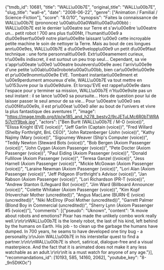 {"tmdb_id": 10681, "title": "WALL\u00b7E", "original_title": "WALL\u00b7E", "slug_title": "wall-e", "date": "2008-06-22", "genre": ["Animation / Familial / Science-Fiction"], "score": "8.0/10", "synopsis": "Faites la connaissance de WALL\u00b7E (prononcez \u00ab\u00a0Walli\u00a0\u00bb) : WALL\u00b7E est le dernier \u00eatre sur Terre et s'av\u00e8re \u00eatre un... petit robot ! 700 ans plus t\u00f4t, l'humanit\u00e9 a d\u00e9sert\u00e9 notre plan\u00e8te laissant \u00e0 cette incroyable petite machine le soin de nettoyer la Terre. Mais au bout de ces longues ann\u00e9es, WALL\u00b7E a d\u00e9velopp\u00e9 un petit d\u00e9faut technique : une forte personnalit\u00e9. Extr\u00eamement curieux, tr\u00e8s indiscret, il est surtout un peu trop seul... Cependant, sa vie s'appr\u00eate \u00e0 \u00eatre boulevers\u00e9e avec l'arriv\u00e9e d'une petite \u00ab\u00a0robote\u00a0\u00bb, bien car\u00e9n\u00e9e et pr\u00e9nomm\u00e9e EVE. Tombant instantan\u00e9ment et \u00e9perdument amoureux d'elle, WALL\u00b7E va tout mettre en \u0153uvre pour la s\u00e9duire. Et lorsqu'EVE est rappel\u00e9e dans l'espace pour y terminer sa mission, WALL\u00b7E n'h\u00e9site pas un seul instant : il se lance \u00e0 sa poursuite... Hors de question pour lui de laisser passer le seul amour de sa vie... Pour \u00eatre \u00e0 ses c\u00f4t\u00e9s, il est pr\u00eat \u00e0 aller au bout de l'univers et vivre la plus fantastique des aventures !", "image": "https://image.tmdb.org/t/p/w185_and_h278_bestv2/9cJETuLMc6R0bTWRA5i7ctY9bxk.jpg", "actors": ["Ben Burtt (WALL\u00b7E / M-O (voice))", "Elissa Knight (EVE (voice))", "Jeff Garlin (Captain (voice))", "Fred Willard (Shelby Forthright, BnL CEO)", "John Ratzenberger (John (voice))", "Kathy Najimy (Mary (voice))", "Sigourney Weaver (Ship's Computer (voice))", "Teddy Newton (Steward Bots (voice))", "Bob Bergen (Axiom Passenger (voice))", "John Cygan (Axiom Passenger (voice))", "Pete Docter (Axiom Passenger (voice))", "Paul Eiding (Axiom Passenger (voice))", "Donald Fullilove (Axiom Passenger (voice))", "Teresa Ganzel ((voice))", "Jess Harnell (Axiom Passenger (voice))", "Mickie McGowan (Axiom Passenger (voice))", "Laraine Newman (Axiom Passenger (voice))", "Lori Alan (Axiom Passenger (voice))", "Jeff Pidgeon (Forthright's Advisor (voice))", "Jan Rabson (Axiom Passenger (voice))", "Lori Richardson (PR-T (voice))", "Andrew Stanton (Lifeguard Bot (voice))", "Jim Ward (Billboard Announcer (voice))", "Colette Whitaker (Axiom Passenger (voice))", "Kim Kopf (Hoverchair Mother (uncredited))", "Angus MacLane (BURN-E (voice) (uncredited))", "Niki McElroy (Pool Mother (uncredited))", "Garrett Palmer (Blond Boy in Commercial (uncredited))", "Sherry Lynn (Axiom Passenger #5 (voice))"], "comments": [{"pseudo": "Uknown", "content": "A movie about robots and emotions? Pixar has made the unlikely combo work really well.\r\n\r\nWALL\u00b7E is the lonely robot, the last of his kind, left behind by the humans on Earth. His job - to clean up the garbage the humans have dumped. In 700 years, he seams to have developed one tiny bug - a personality.\r\nJoin WALL\u00b7E in his interstellar quest to find a partner.\r\n\r\nWALL\u00b7E is short, satirical, dialogue-free and a visual masterpiece. And the fact that it is animated does not make it any less watchable as an adult.\r\n\r\nIt is a must watch for anyone of any age."}], "recommandations_id": [10193, 585, 14160, 2062], "youtube_key": "8-_9n5DtKOc"}
